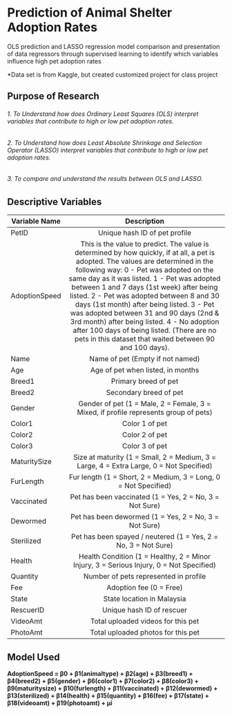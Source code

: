 # Prediction of Animal Shelter Adoption Rates
OLS prediction and LASSO regression model comparison and presentation of data regressors through supervised learning to identify which variables influence high pet adoption rates

*Data set is from Kaggle, but created customized project for class project

## Purpose of Research
###### 1. To Understand how does Ordinary Least Squares (OLS) interpret variables that contribute to high or low pet adoption rates.
###### 2. To Understand how does Least Absolute Shrinkage and Selection Operator (LASSO) interpret variables that contribute to high or low pet adoption rates.
###### 3. To compare and understand the results between OLS and LASSO.

## Descriptive Variables

| Variable Name  | Description |
| ------------- |:-------------:|
| PetID      | Unique hash ID of pet profile     |
| AdoptionSpeed      | This is the value to predict. The value is determined by how quickly, if at all, a pet is adopted. The values are determined in the following way: 0 - Pet was adopted on the same day as it was listed. 1 - Pet was adopted between 1 and 7 days (1st week) after being listed. 2 - Pet was adopted between 8 and 30 days (1st month) after being listed. 3 - Pet was adopted between 31 and 90 days (2nd & 3rd month) after being listed. 4 - No adoption after 100 days of being listed. (There are no pets in this dataset that waited between 90 and 100 days).     |
| Name      | Name of pet (Empty if not named)     |
| Age      | Age of pet when listed, in months     |
| Breed1      | Primary breed of pet     |
| Breed2      | Secondary breed of pet     |
| Gender      | Gender of pet (1 = Male, 2 = Female, 3 = Mixed, if profile represents group of pets)     |
| Color1      | Color 1 of pet     |
| Color2      | Color 2 of pet     |
| Color3      | Color 3 of pet     |
| MaturitySize      | Size at maturity (1 = Small, 2 = Medium, 3 = Large, 4 = Extra Large, 0 = Not Specified)     |
| FurLength      | Fur length (1 = Short, 2 = Medium, 3 = Long, 0 = Not Specified)     |
| Vaccinated      | Pet has been vaccinated (1 = Yes, 2 = No, 3 = Not Sure)     |
| Dewormed      | Pet has been dewormed (1 = Yes, 2 = No, 3 = Not Sure)     |
| Sterilized      | Pet has been spayed / neutered (1 = Yes, 2 = No, 3 = Not Sure)     |
| Health      | Health Condition (1 = Healthy, 2 = Minor Injury, 3 = Serious Injury, 0 = Not Specified)     |
| Quantity      | Number of pets represented in profile     |
| Fee      | Adoption fee (0 = Free)     |
| State      | State location in Malaysia      |
| RescuerID      | Unique hash ID of rescuer     |
| VideoAmt      | Total uploaded videos for this pet     |
| PhotoAmt      | Total uploaded photos for this pet     |



## Model Used
**AdoptionSpeed = β0 + β1(animaltype) + β2(age) + β3(breed1) + β4(breed2) + β5(gender) + β6(color1) + β7(color2) + β8(color3) + β9(maturitysize) + β10(furlength) + β11(vaccinated) + β12(dewormed) + β13(sterilized) + β14(health) + β15(quantity) + β16(fee) + β17(state) + β18(videoamt) + β19(photoamt) + μi**

